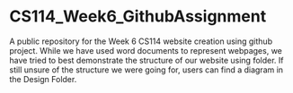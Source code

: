 # CS114_Week6_GithubAssignment
A public repository for the Week 6 CS114 website creation using github project.
While we have used word documents to represent webpages, we have tried to best demonstrate the structure of our website using folder. 
If still unsure of the structure we were going for, users can find a diagram in the Design Folder. 
